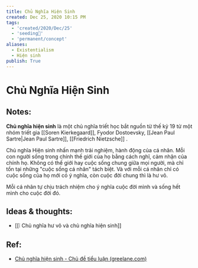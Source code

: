 ```yaml
---
title: Chủ Nghĩa Hiện Sinh
created: Dec 25, 2020 10:15 PM
tags:
  - 'created/2020/Dec/25'
  - 'seeding🌱'
  - 'permanent/concept'
aliases:
  - Existentialism
  - Hiện sinh
publish: True
---
```

#  Chủ Nghĩa Hiện Sinh

## Notes:
**Chủ nghĩa hiện sinh** là một chủ nghĩa triết học bắt nguồn từ thế kỷ 19 từ một nhóm triết gia [[Soren Kierkegaard]], Fyodor Dostoevsky, [[Jean Paul Sartre|Jean Paul Sartre]], [[Friedrich Nietzsche]] .

Chủ nghĩa Hiện sinh nhấn mạnh trải nghiệm, hành động của cá nhân. Mỗi con người sống trong chính thế giới của họ bằng cách nghĩ, cảm nhận của chính họ. Không có thế giới hay cuộc sống chung giữa mọi người, mà chỉ tồn tại những "cuộc sống cá nhân" tách biệt. Và với mỗi cá nhân chỉ có cuộc sống của họ mới có ý nghĩa, còn cuộc đời chung thì là hư vô.

Mỗi cá nhân tự chịu trách nhiệm cho ý nghĩa cuộc đời mình và sống hết mình cho cuộc đời đó.

## Ideas & thoughts:
- [[❕ Chủ nghĩa hư vô và chủ nghĩa hiện sinh]]

## Ref:
- [Chủ nghĩa hiện sinh - Chủ đề tiểu luận (greelane.com)](https://www.greelane.com/vi/nh%c3%a2n-v%c4%83n/tri%e1%ba%bft-h%e1%bb%8dc/existentialism-essay-topics-2670727/)